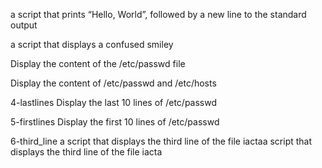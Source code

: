 a script that prints “Hello, World”, followed by a new line to the standard output

 a script that displays a confused smiley

Display the content of the /etc/passwd file

Display the content of /etc/passwd and /etc/hosts

4-lastlines Display the last 10 lines of /etc/passwd

5-firstlines Display the first 10 lines of /etc/passwd

6-third_line a script that displays the third line of the file iactaa script that displays the third line of the file iacta

